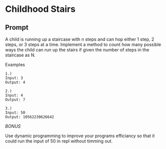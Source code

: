 # Childhood Stairs
## Prompt

A child is running up a staircase with n steps and can hop either 1 step, 2 steps, or 3 steps at a time. Implement a method to count how many possible ways the child can run up the stairs if given the number of steps in the staircase as N.

Examples

```
1.) 
Input: 3
Output: 4

2.) 
Input: 4
Output: 7

3.)
Input: 50
Output: 10562230626642

```

*BONUS* 

Use dynamic programming to improve your programs efficiancy so that it could run the input of 50 in repl without timming out.